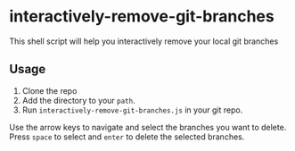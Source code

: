 # interactively-remove-git-branches

This shell script will help you interactively remove your local git branches

## Usage

1. Clone the repo
2. Add the directory to your `path`.
3. Run `interactively-remove-git-branches.js` in your git repo.

Use the arrow keys to navigate and select the branches you want to delete. Press `space`
to select and `enter` to delete the selected branches.
